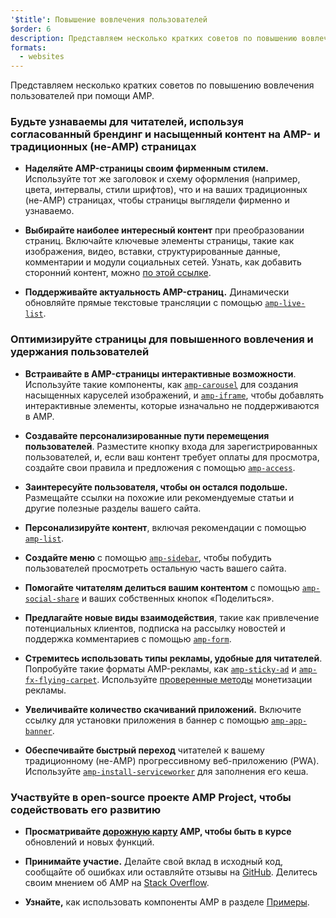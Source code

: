 ```yaml
---
'$title': Повышение вовлечения пользователей
$order: 6
description: Представляем несколько кратких советов по повышению вовлечения пользователей при помощи AMP. Будьте узнаваемы для читателей, используя согласованный брендинг и насыщенный контент на AMP- и традиционных (не-AMP) страницах
formats:
  - websites
---
```


Представляем несколько кратких советов по повышению вовлечения пользователей при помощи AMP.

### Будьте узнаваемы для читателей, используя согласованный брендинг и насыщенный контент на AMP- и традиционных (не-AMP) страницах

- **Наделяйте AMP-страницы своим фирменным стилем.** Используйте тот же заголовок и схему оформления (например, цвета, интервалы, стили шрифтов), что и на ваших традиционных (не-AMP) страницах, чтобы страницы выглядели фирменно и узнаваемо.

- **Выбирайте наиболее интересный контент** при преобразовании страниц. Включайте ключевые элементы страницы, такие как изображения, видео, вставки, структурированные данные, комментарии и модули социальных сетей. Узнать, как добавить сторонний контент, можно [по этой ссылке](../../../documentation/guides-and-tutorials/develop/media_iframes_3p/third_party_components.md).

- **Поддерживайте актуальность AMP-страниц.** Динамически обновляйте прямые текстовые трансляции с помощью [`amp-live-list`](../../../documentation/components/reference/amp-live-list.md).

### Оптимизируйте страницы для повышенного вовлечения и удержания пользователей

- **Встраивайте в AMP-страницы интерактивные возможности**. Используйте такие компоненты, как [`amp-carousel`](../../../documentation/components/reference/amp-carousel.md) для создания насыщенных каруселей изображений, и [`amp-iframe`](../../../documentation/components/reference/amp-iframe.md), чтобы добавлять интерактивные элементы, которые изначально не поддерживаются в AMP.

- **Создавайте персонализированные пути перемещения пользователей**. Разместите кнопку входа для зарегистрированных пользователей, и, если ваш контент требует оплаты для просмотра, создайте свои правила и предложения с помощью [`amp-access`](../../../documentation/components/reference/amp-access.md).

- **Заинтересуйте пользователя, чтобы он остался подольше.** Размещайте ссылки на похожие или рекомендуемые статьи и другие полезные разделы вашего сайта.

- **Персонализируйте контент**, включая рекомендации с помощью [`amp-list`](../../../documentation/components/reference/amp-list.md).

- **Создайте меню** с помощью [`amp-sidebar`](../../../documentation/components/reference/amp-sidebar.md), чтобы побудить пользователей просмотреть остальную часть вашего сайта.

- **Помогайте читателям делиться вашим контентом** с помощью [`amp-social-share`](../../../documentation/components/reference/amp-social-share.md) и ваших собственных кнопок «Поделиться».

- **Предлагайте новые виды взаимодействия**, такие как привлечение потенциальных клиентов, подписка на рассылку новостей и поддержка комментариев с помощью [`amp-form`](../../../documentation/components/reference/amp-form.md).

- **Стремитесь использовать типы рекламы, удобные для читателей**. Попробуйте такие форматы AMP-рекламы, как [`amp-sticky-ad`](../../../documentation/components/reference/amp-sticky-ad.md) и [`amp-fx-flying-carpet`](../../../documentation/components/reference/amp-fx-flying-carpet.md). Используйте [проверенные методы](../../../documentation/guides-and-tutorials/develop/monetization/index.md) монетизации рекламы.

- **Увеличивайте количество скачиваний приложений.** Включите ссылку для установки приложения в баннер с помощью [`amp-app-banner`](../../../documentation/components/reference/amp-app-banner.md).

- **Обеспечивайте быстрый переход** читателей к вашему традиционному (не-AMP) прогрессивному веб-приложению (PWA). Используйте [`amp-install-serviceworker`](../../../documentation/components/reference/amp-install-serviceworker.md) для заполнения его кеша.

### Участвуйте в open-source проекте AMP Project, чтобы содействовать его развитию

- **Просматривайте [дорожную карту](../../../community/roadmap.html) AMP, чтобы быть в курсе** обновлений и новых функций.

- **Принимайте участие.** Делайте свой вклад в исходный код, сообщайте об ошибках или оставляйте отзывы на [GitHub](https://github.com/ampproject/amphtml/blob/main/docs/contributing.md). Делитесь своим мнением об AMP на [Stack Overflow](https://stackoverflow.com/questions/tagged/amp-html).

- **Узнайте,** как использовать компоненты AMP в разделе [Примеры](../../../documentation/examples/index.html).
